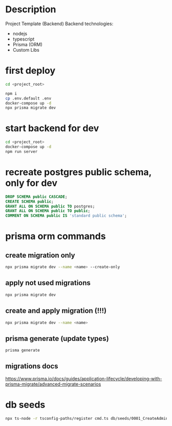# Description
Project Template (Backend)
Backend technologies:
+ nodejs
+ typescript
+ Prisma (ORM)
+ Custom Libs

# first deploy
```sh
cd <project_root>

npm i
cp .env.default .env
docker-compose up -d
npx prisma migrate dev
```

# start backend for dev
```sh
cd <project_root>
docker-compose up -d
npm run server
```

# recreate postgres public schema, only for dev
```sql
DROP SCHEMA public CASCADE;
CREATE SCHEMA public;
GRANT ALL ON SCHEMA public TO postgres;
GRANT ALL ON SCHEMA public TO public;
COMMENT ON SCHEMA public IS 'standard public schema';
```

# prisma orm commands
## create migration only
```sh
npx prisma migrate dev --name <name> --create-only
```
## apply not used migrations
```sh
npx prisma migrate dev
```
## create and apply migration (!!!)
```sh
npx prisma migrate dev --name <name>
```
## prisma generate (update types)
```sh
prisma generate
```
## migrations docs
https://www.prisma.io/docs/guides/application-lifecycle/developing-with-prisma-migrate/advanced-migrate-scenarios

# db seeds
```sh
npx ts-node -r tsconfig-paths/register cmd.ts db/seeds/0001_CreateAdmin.ts
```
